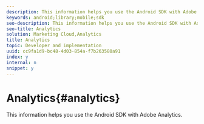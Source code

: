 ```yaml
---
description: This information helps you use the Android SDK with Adobe Analytics.
keywords: android;library;mobile;sdk
seo-description: This information helps you use the Android SDK with Adobe Analytics.
seo-title: Analytics
solution: Marketing Cloud,Analytics
title: Analytics
topic: Developer and implementation
uuid: cc9fa1d9-bc48-4d03-854a-f7b263580a91
index: y
internal: n
snippet: y
---
```


# Analytics{#analytics}

This information helps you use the Android SDK with Adobe Analytics.

